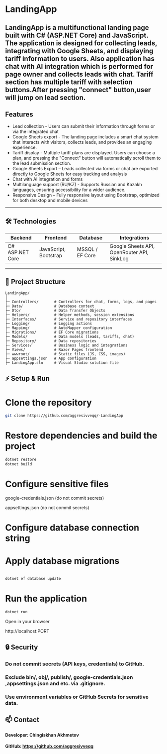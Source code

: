 #  LandingApp

LandingApp is a multifunctional landing page built with **C# (ASP.NET Core)** and **JavaScript**.  
The application is designed for **collecting leads**, integrating with **Google Sheets**, and displaying **tariff information** to users.
Also application has chat with **AI** integration which is performed for page owner and collects leads with chat.
Tariff section has multiple tariff with selection buttons.After pressing "connect" button,user will jump on lead section.
---

##  Features
- Lead collection - Users can submit their information through forms or via the integrated chat  
- Google Sheets export - The landing page includes a smart chat system that interacts with visitors, collects leads, and provides an engaging experience.
- Tariff display - Multiple tariff plans are displayed. Users can choose a plan, and pressing the "Connect" button will automatically scroll them to the lead submission section.
- Google Sheets Export – Leads collected via forms or chat are exported directly to Google Sheets for easy tracking and analysis
- Chat with AI integration and forms  
- Multilanguage support (RU/KZ)  - Supports Russian and Kazakh languages, ensuring accessibility for a wider audience.
- Responsive Design – Fully responsive layout using Bootstrap, optimized for both desktop and mobile devices
---

## 🛠 Technologies
| Backend        | Frontend               | Database        | Integrations          |
| -------------- | --------------------- | ---------------| -------------------- |
| C# ASP.NET Core| JavaScript, Bootstrap | MSSQL / EF Core| Google Sheets API, OpenRouter API, SinkLog |

---

## 📂 Project Structure
```text
LandingApp/
│
├─ Controllers/       # Controllers for chat, forms, logs, and pages
├─ Data/              # Database context
├─ Dto/               # Data Transfer Objects
├─ Helpers/           # Helper methods, session extensions
├─ Interfaces/        # Service and repository interfaces
├─ Logging/           # Logging actions
├─ Mapping/           # AutoMapper configuration
├─ Migrations/        # EF Core migrations
├─ Models/            # Data models (leads, tariffs, chat)
├─ Repository/        # Data repositories
├─ Services/          # Business logic and integrations
├─ Views/             # Razor Pages frontend
├─ wwwroot/           # Static files (JS, CSS, images)
├─ appsettings.json   # App configuration
├─ LandingApp.sln     # Visual Studio solution file
```` 
## ⚡ Setup & Run

# Clone the repository
```bash
git clone https://github.com/aggresivveqq/-LandingApp
```

# Restore dependencies and build the project
```bash
dotnet restore
dotnet build
```

# Configure sensitive files

google-credentials.json (do not commit secrets)

appsettings.json (do not commit secrets)

# Configure database connection string

# Apply database migrations
```bash

dotnet ef database update

```
# Run the application
```bash
dotnet run
```
Open in your browser

http://localhost:PORT

## 🔒 Security

### Do not commit secrets (API keys, credentials) to GitHub.

### Exclude bin/, obj/, publish/, google-credentials.json ,appsettings.json and etc. via .gitignore.

### Use environment variables or GitHub Secrets for sensitive data.

## 📫 Contact

#### Developer: Chingiskhan Akhmetov
#### GitHub: https://github.com/aggresivveqq
